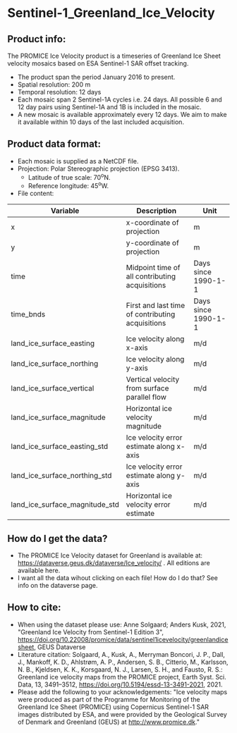 # Sentinel-1_Greenland_Ice_Velocity

## Product info:
The PROMICE Ice Velocity product is a timeseries of Greenland Ice Sheet velocity mosaics based on ESA Sentinel-1 SAR offset tracking. 
+ The product span the period January 2016 to present. 
+ Spatial resolution: 200 m
+ Temporal resolution: 12 days
+ Each mosaic span 2 Sentinel-1A cycles i.e. 24 days. All possible 6 and 12 day pairs using Sentinel-1A and 1B is included in the mosaic. 
+ A new mosaic is available approximately every 12 days. We aim to make it available within 10 days of the last included acquisition.

## Product data format:
+ Each mosaic is supplied as a NetCDF file.
+ Projection: Polar Stereographic projection (EPSG 3413). 
  + Latitude of true scale: 70<sup>o</sup>N.
  + Reference longitude: 45<sup>o</sup>W.
+ File content:

| Variable                       | Description                                      |Unit                    | 
| -------------                  | -------------                                    |----                    |
| x                              | x-coordinate of projection                       | m                      | 
| y                              | y-coordinate of projection                       | m                      |
| time                           | Midpoint time of all contributing acquisitions   | Days since 1990-1-1    |
| time_bnds                      | First and last time of contributing acquisitions | Days since 1990-1-1    |
| land_ice_surface_easting       | Ice velocity along x-axis                        | m/d                    |
| land_ice_surface_northing      | Ice velocity along y-axis                        | m/d                    |
| land_ice_surface_vertical      | Vertical velocity from surface parallel flow     | m/d                    |
| land_ice_surface_magnitude     | Horizontal ice velocity magnitude                | m/d                    |
| land_ice_surface_easting_std   | Ice velocity error estimate along x-axis         | m/d                    |
| land_ice_surface_northing_std  | Ice velocity error estimate along y-axis         | m/d                    |
| land_ice_surface_magnitude_std | Horizontal ice velocity error estimate           | m/d                    |

## How do I get the data? 
+ The PROMICE Ice Velocity dataset for Greenland is available at: https://dataverse.geus.dk/dataverse/Ice_velocity/ . All editions are available here.
+ I want all the data wihout clicking on each file! How do I do that? See info on the dataverse page.

## How to cite:
+ When using the dataset please use: Anne Solgaard; Anders Kusk, 2021, "Greenland Ice Velocity from Sentinel-1 Edition 3", https://doi.org/10.22008/promice/data/sentinel1icevelocity/greenlandicesheet, GEUS Dataverse
+ Literature citation: Solgaard, A., Kusk, A., Merryman Boncori, J. P., Dall, J., Mankoff, K. D., Ahlstrøm, A. P., Andersen, S. B., Citterio, M., Karlsson, N. B., Kjeldsen, K. K., Korsgaard, N. J., Larsen, S. H., and Fausto, R. S.: Greenland ice velocity maps from the PROMICE project, Earth Syst. Sci. Data, 13, 3491–3512, https://doi.org/10.5194/essd-13-3491-2021, 2021.
+ Please add the following to your acknowledgements: "Ice velocity maps were produced as part of the
Programme for Monitoring of the Greenland Ice Sheet (PROMICE) using
Copernicus Sentinel-1 SAR images distributed by ESA, and were provided by the
Geological Survey of Denmark and Greenland (GEUS) at http://www.promice.dk."
